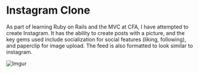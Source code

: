 # Instagram Clone 

As part of learning Ruby on Rails and the MVC at CFA, I have attempted to create Instagram. It has the ability to create posts with a picture, and the key gems used include socialization for social features (liking, following), and paperclip for image upload. The feed is also formatted to look similar to instagram.

![Imgur](http://i.imgur.com/giaREru.jpg)
